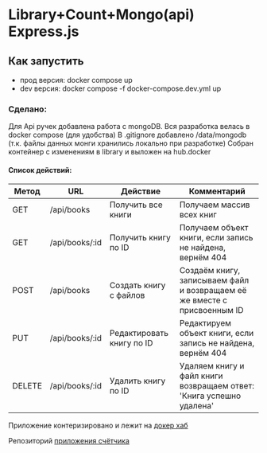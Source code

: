 # Library+Count+Mongo(api) Express.js

## Как запустить
- прод версия: docker compose up 
- dev версия: docker compose -f docker-compose.dev.yml up

### Сделано: 
Для Api ручек добавлена работа с mongoDB.
Вся разработка велась в docker compose (для удобства)
В .gitignore добавлено /data/mongodb (т.к. файлы данных монги хранились локально при разработке)
Собран контейнер с изменениям в library и выложен на hub.docker

#### Список действий: 
| Метод  | URL            | Действие                     | Комментарий                                             |
|--------|----------------|------------------------------|---------------------------------------------------------|
| GET    | /api/books     | Получить все книги           | Получаем массив всех книг                                |
| GET    | /api/books/:id | Получить книгу по ID         | Получаем объект книги, если запись не найдена, вернём 404 |
| POST   | /api/books     | Создать книгу с файлов       | Создаём книгу, записываем файл и возвращаем её же вместе с присвоенным ID |
| PUT    | /api/books/:id | Редактировать книгу по ID    | Редактируем объект книги, если запись не найдена, вернём 404 |
| DELETE | /api/books/:id | Удалить книгу по ID          | Удаляем книгу и файл книги возвращаем ответ: 'Книга успешно удалена'                  |


Приложение контеризировано и лежит на [докер хаб](https://hub.docker.com/layers/moonelpy/ndse/library_with_mongo/images/sha256-aae9a85b7090a83d851ef14908f396effecbb5cd20f653a9d0088dbf81cd9337?context=repo)

Репозиторий [приложения счётчика](https://github.com/Moonelpy/books_counter/tree/library_counter)